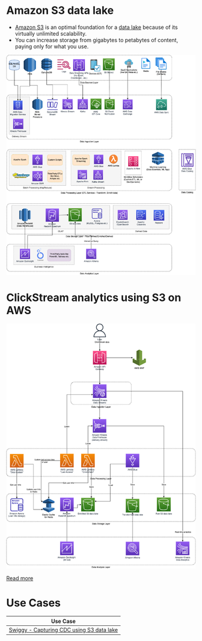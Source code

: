 # Amazon S3 data lake
- [Amazon S3](https://docs.aws.amazon.com/whitepapers/latest/building-data-lakes/amazon-s3-data-lake-storage-platform.html) is an optimal foundation for a [data lake](../../../../6_BigDataServices/StorageDBs/DataLakes/DataLake.md) because of its virtually unlimited scalability.
- You can increase storage from gigabytes to petabytes of content, paying only for what you use.

![](../../../../6_BigDataServices/Data-Architecture-ETL-Ingestion-Processing-Analytics.png)

# ClickStream analytics using S3 on AWS

![](../../../../0_HLDUseCasesProblems/AWS_ClickStreamAnalytics/AWSClickStreamAnalytic.png)

[Read more](../../../../0_HLDUseCasesProblems/AWS_ClickStreamAnalytics/Readme.md)

# Use Cases

| Use Case                                                                                                           |
|--------------------------------------------------------------------------------------------------------------------|
| [Swiggy - Capturing CDC using S3 data lake](../../../../1_TechStacks/SwiggyTechStack.md) |

